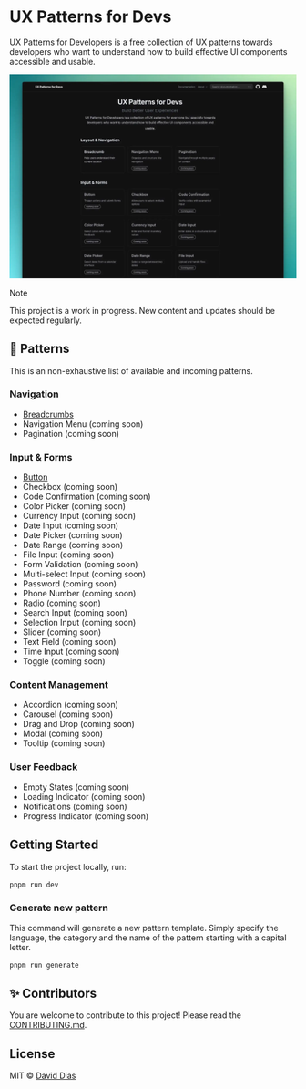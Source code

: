 # UX Patterns for Devs

UX Patterns for Developers is a free collection of UX patterns towards developers who want to understand how to build effective UI components accessible and usable.

![Screenshot of the homepage ofUX Patterns for Devs](./public/img/ux-patterns-developers.webp)

> [!NOTE]
> This project is a work in progress. New content and updates should be expected regularly.

## 🧩 Patterns

This is an non-exhaustive list of available and incoming patterns.

### Navigation

- [Breadcrumbs](https://uxpatterns.dev/en/patterns/navigation/breadcrumb)
- Navigation Menu (coming soon)
- Pagination (coming soon)

### Input & Forms

- [Button](https://uxpatterns.dev/en/patterns/forms/button)
- Checkbox (coming soon)
- Code Confirmation (coming soon)
- Color Picker (coming soon)
- Currency Input (coming soon)
- Date Input (coming soon)
- Date Picker (coming soon)
- Date Range (coming soon)
- File Input (coming soon)
- Form Validation (coming soon)
- Multi-select Input (coming soon)
- Password (coming soon)
- Phone Number (coming soon)
- Radio (coming soon)
- Search Input (coming soon)
- Selection Input (coming soon)
- Slider (coming soon)
- Text Field (coming soon)
- Time Input (coming soon)
- Toggle (coming soon)

### Content Management

- Accordion (coming soon)
- Carousel (coming soon)
- Drag and Drop (coming soon)
- Modal (coming soon)
- Tooltip (coming soon)

### User Feedback

- Empty States (coming soon)
- Loading Indicator (coming soon)
- Notifications (coming soon)
- Progress Indicator (coming soon)

## Getting Started

To start the project locally, run:

```bash
pnpm run dev
```

### Generate new pattern

This command will generate a new pattern template. Simply specify the language, the category and the name of the pattern starting with a capital letter.

```bash
pnpm run generate
```

## ✨ Contributors

You are welcome to contribute to this project! Please read the [CONTRIBUTING.md](https://github.com/thedaviddias/ux-patterns-for-developers/blob/main/.github/CONTRIBUTING.md).

<!-- ALL-CONTRIBUTORS-LIST:START - Do not remove or modify this section -->
<!-- prettier-ignore-start -->
<!-- markdownlint-disable -->

<!-- markdownlint-restore -->
<!-- prettier-ignore-end -->

<!-- ALL-CONTRIBUTORS-LIST:END -->

## License

MIT © [David Dias](https://github.com/thedaviddias)
